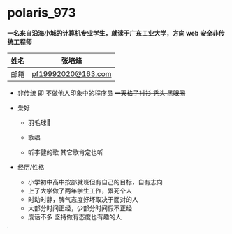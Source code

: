 # polaris_973

**一名来自沿海小城的计算机专业学生，就读于广东工业大学，方向 web 安全非传统工程师**

| 姓名   | 张培烽             |
| ------ | ------------------ |
| 邮箱   | pf19992020@163.com |



- 非传统 即 不做他人印象中的程序员 ~~一天~~~~格子~~~~衬衫 秃头 黑眼圈~~ 

- 爱好

  - 羽毛球🏸 

  - 歌唱

  - 听李健的歌 其它歌肯定也听

- 经历/性格
  - 小学初中高中按部就班但有自己的目标，自有志向
  - 上了大学做了两年学生工作，累死个人
  - 时动时静，脾气态度好坏取决于面对的人
  - 大部分时间正经，少部分时间假不正经
  - 废话不多 坚持做有态度也有趣的人
<img src="https://polaris-973.oss-cn-shenzhen.aliyuncs.com/img/微信图片_20200910223037.jpg" style="zoom: 5%;" />
